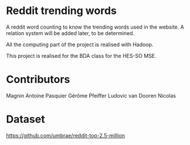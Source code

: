 # Reddit trending words

A reddit word counting to know the trending words used in the website. A relation system will be added later, to be determined.

All the computing part of the project is realised with Hadoop.

This project is realised for the BDA class for the HES-SO MSE.

# Contributors 

Magnin Antoine
Pasquier Gérôme 
Pfeiffer Ludovic
van Dooren Nicolas

# Dataset 

https://github.com/umbrae/reddit-top-2.5-million
